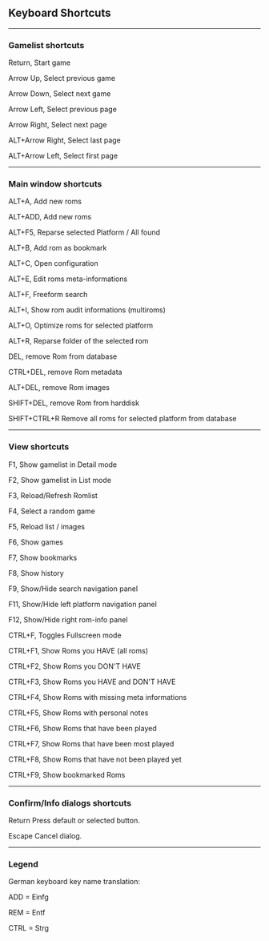 ## Keyboard Shortcuts
***
### Gamelist shortcuts
Return, Start game

Arrow Up, Select previous game

Arrow Down, Select next game

Arrow Left, Select previous page

Arrow Right, Select next page

ALT+Arrow Right, Select last page

ALT+Arrow Left, Select first page


***
### Main window shortcuts
ALT+A, Add new roms

ALT+ADD, Add new roms

ALT+F5, Reparse selected Platform / All found

ALT+B, Add rom as bookmark

ALT+C, Open configuration

ALT+E, Edit roms meta-informations

ALT+F, Freeform search

ALT+I, Show rom audit informations (multiroms)

ALT+O, Optimize roms for selected platform

ALT+R, Reparse folder of the selected rom

DEL, remove Rom from database

CTRL+DEL, remove Rom metadata

ALT+DEL, remove Rom images

SHIFT+DEL, remove Rom from harddisk

SHIFT+CTRL+R Remove all roms for selected platform from database

***
### View shortcuts
F1, Show gamelist in Detail mode

F2, Show gamelist in List mode

F3, Reload/Refresh Romlist

F4, Select a random game

F5, Reload list / images

F6, Show games

F7, Show bookmarks

F8, Show history

F9, Show/Hide search navigation panel

F11, Show/Hide left platform navigation panel

F12, Show/Hide right rom-info panel

CTRL+F, Toggles Fullscreen mode

CTRL+F1, Show Roms you HAVE (all roms)

CTRL+F2, Show Roms you DON'T HAVE

CTRL+F3, Show Roms you HAVE and DON'T HAVE

CTRL+F4, Show Roms with missing meta informations

CTRL+F5, Show Roms with personal notes

CTRL+F6, Show Roms that have been played

CTRL+F7, Show Roms that have been most played

CTRL+F8, Show Roms that have not been played yet

CTRL+F9, Show bookmarked Roms

***
### Confirm/Info dialogs shortcuts
Return Press default or selected button.

Escape Cancel dialog.


***
### Legend
German keyboard key name translation:

ADD = Einfg

REM = Entf

CTRL = Strg